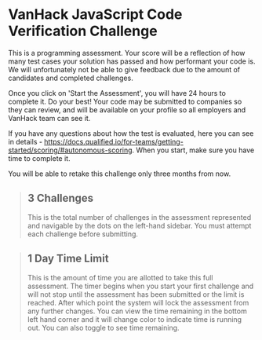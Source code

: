 # VanHack JavaScript Code Verification Challenge

This is a programming assessment. Your score will be a reflection of how many test cases your solution has passed and how performant your code is. We will unfortunately not be able to give feedback due to the amount of candidates and completed challenges.

Once you click on 'Start the Assessment', you will have 24 hours to complete it. Do your best! Your code may be submitted to companies so they can review, and will be available on your profile so all employers and VanHack team can see it.

If you have any questions about how the test is evaluated, here you can see in details - https://docs.qualified.io/for-teams/getting-started/scoring/#autonomous-scoring.
When you start, make sure you have time to complete it.

You will be able to retake this challenge only three months from now.

>## 3 Challenges
> This is the total number of challenges in the assessment represented and navigable by the dots on the left-hand sidebar. You must attempt each challenge before submitting.



>## 1 Day Time Limit
> This is the amount of time you are allotted to take this full assessment. The timer begins when you start your first challenge and will not stop until the assessment has been submitted or the limit is reached. After which point the system will lock the assessment from any further changes.
You can view the time remaining in the bottom left hand corner and it will change color to indicate time is running out. You can also toggle to see time remaining.